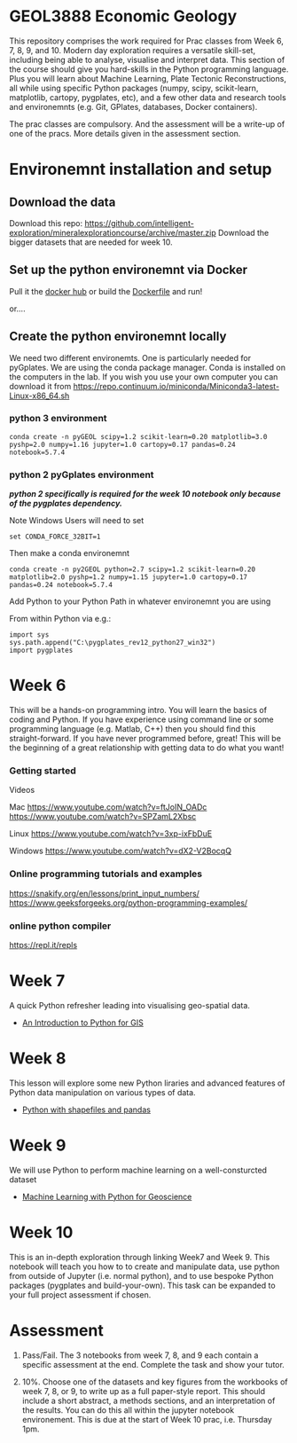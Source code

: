 # GEOL3888 Economic Geology
This repository comprises the work required for Prac classes from Week 6, 7, 8, 9, and 10.
Modern day exploration requires a versatile skill-set, including being able to analyse, visualise and interpret data. This section of the course should give you hard-skills in the Python programming language. Plus you will learn about Machine Learning, Plate Tectonic Reconstructions, all while using specific Python packages (numpy, scipy, scikit-learn, matplotlib, cartopy, pygplates, etc), and a few other data and research tools and environemnts (e.g. Git, GPlates, databases, Docker containers).

The prac classes are compulsory. And the assessment will be a write-up of one of the pracs. More details given in the assessment section.

# Environemnt installation and setup
## Download the data
Download this repo: https://github.com/intelligent-exploration/mineralexplorationcourse/archive/master.zip
Download the bigger datasets that are needed for week 10.

## Set up the python environemnt via Docker
Pull it the [docker hub](https://cloud.docker.com/u/nbutter/repository/docker/nbutter/pyforgeo) or build the [Dockerfile](Docker_details/Dockerfile) and run!

or....

## Create the python environemnt locally
We need two different environemts. One is particularly needed for pyGplates. We are using the conda package manager. Conda is installed on the computers in the lab. If you wish you use your own computer you can download it from https://repo.continuum.io/miniconda/Miniconda3-latest-Linux-x86_64.sh 

### python 3 environment
```
conda create -n pyGEOL scipy=1.2 scikit-learn=0.20 matplotlib=3.0 pyshp=2.0 numpy=1.16 jupyter=1.0 cartopy=0.17 pandas=0.24 notebook=5.7.4
```

### python 2 pyGplates environment 
***python 2 specifically is required for the week 10 notebook only because of the pygplates dependency.***

Note Windows Users will need to set
```
set CONDA_FORCE_32BIT=1
```
Then make a conda environemnt
```
conda create -n py2GEOL python=2.7 scipy=1.2 scikit-learn=0.20 matplotlib=2.0 pyshp=1.2 numpy=1.15 jupyter=1.0 cartopy=0.17 pandas=0.24 notebook=5.7.4
```

Add Python to your Python Path in whatever environemnt you are using 

From within Python via e.g.:
```
import sys
sys.path.append("C:\pygplates_rev12_python27_win32")
import pygplates
```




# Week 6
This will be a hands-on programming intro. You will learn the basics of coding and Python. If you have experience using command line or some programming language (e.g. Matlab, C++) then you should find this straight-forward. If you have never programmed before, great! This will be the beginning of a great relationship with getting data to do what you want!

### Getting started

Videos 

Mac
https://www.youtube.com/watch?v=ftJoIN_OADc
https://www.youtube.com/watch?v=SPZamL2Xbsc

Linux
https://www.youtube.com/watch?v=3xp-ixFbDuE

Windows
https://www.youtube.com/watch?v=dX2-V2BocqQ

### Online programming tutorials and examples
 
https://snakify.org/en/lessons/print_input_numbers/
https://www.geeksforgeeks.org/python-programming-examples/

### online python compiler 
https://repl.it/repls


# Week 7
A quick Python refresher leading into visualising geo-spatial data.
* [An Introduction to Python for GIS](Week7/Intro_Python_Geo.ipynb)

# Week 8
This lesson will explore some new Python liraries and advanced features of Python data manipulation on various types of data.
* [Python with shapefiles and pandas](Week7/PandasExamples.ipynb)

# Week 9
We will use Python to perform machine learning on a well-consturcted dataset 
* [Machine Learning with Python for Geoscience](Week8/ML_Geo.ipynb)

# Week 10
This is an in-depth exploration through linking Week7 and Week 9. This notebook will teach you how to to create and manipulate data, use python from outside of Jupyter (i.e. normal python), and to use bespoke Python packages (pygplates and build-your-own). This task can be expanded to your full project assessment if chosen.

# Assessment
1) Pass/Fail. The 3 notebooks from week 7, 8, and 9 each contain a specific assessment at the end. Complete the task and show your tutor. 

2) 10%. Choose one of the datasets and key figures from the workbooks of week 7, 8, or 9, to write up as a full paper-style report. This should include a short abstract, a methods sections, and an interpretation of the results. You can do this all within the jupyter notebook environement. This is due at the start of Week 10 prac, i.e. Thursday 1pm.



 


